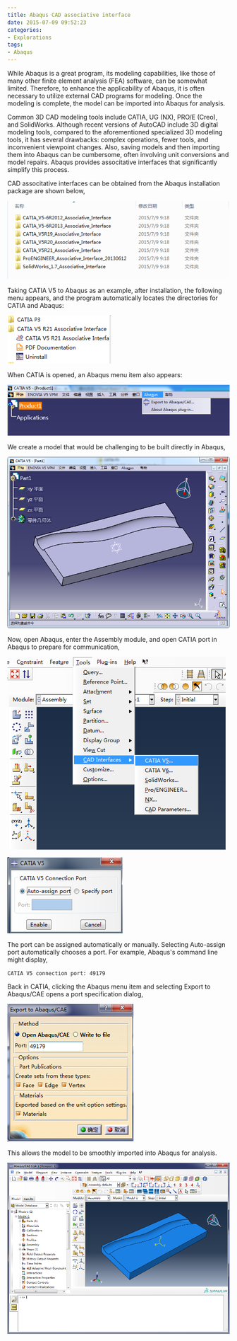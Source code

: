 ```yaml
---
title: Abaqus CAD associative interface
date: 2015-07-09 09:52:23
categories:
- Explorations
tags:
- Abaqus
---
```


While Abaqus is a great program, its modeling capabilities, like those of many other finite element analysis (FEA) software, can be somewhat limited. Therefore, to enhance the applicability of Abaqus, it is often necessary to utilize external CAD programs for modeling. Once the modeling is complete, the model can be imported into Abaqus for analysis.

<!-- more -->

Common 3D CAD modeling tools include CATIA, UG (NX), PRO/E (Creo), and SolidWorks. Although recent versions of AutoCAD include 3D digital modeling tools, compared to the aforementioned specialized 3D modeling tools, it has several drawbacks: complex operations, fewer tools, and inconvenient viewpoint changes. Also, saving models and then importing them into Abaqus can be cumbersome, often involving unit conversions and model repairs. Abaqus provides associtative interfaces that significantly simplify this process.

CAD associtative interfaces can be obtained from the Abaqus installation package are shown below,

![Interfaces](/uploads/images/2015/AbaqusAssociativeInterface1.png)

Taking CATIA V5 to Abaqus as an example, after installation, the following menu appears, and the program automatically locates the directories for CATIA and Abaqus:

![CATIA Interfaces](/uploads/images/2015/AbaqusAssociativeInterface2.png)

When CATIA is opened, an Abaqus menu item also appears:

![CATIA](/uploads/images/2015/AbaqusAssociativeInterface3.png)

We create a model that would be challenging to be built directly in Abaqus,

![CATIA](/uploads/images/2015/AbaqusAssociativeInterface4.png)

Now, open Abaqus, enter the Assembly module, and open CATIA port in Abaqus to prepare for communication,

![Abaqus interface](/uploads/images/2015/AbaqusAssociativeInterface5.png)

![Abaqus interface](/uploads/images/2015/AbaqusAssociativeInterface6.png)

The port can be assigned automatically or manually. Selecting Auto-assign port automatically chooses a port. For example, Abaqus's command line might display,

```
CATIA V5 connection port: 49179
```

Back in CATIA, clicking the Abaqus menu item and selecting Export to Abaqus/CAE opens a port specification dialog,

![CATIA port selection](/uploads/images/2015/AbaqusAssociativeInterface7.png)

This allows the model to be smoothly imported into Abaqus for analysis.

![Imported model](/uploads/images/2015/AbaqusAssociativeInterface8.png)
